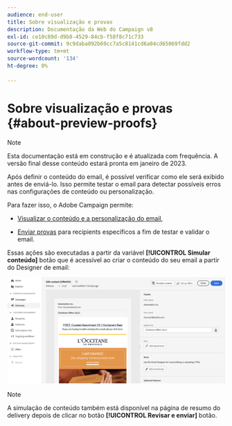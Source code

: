 ```yaml
---
audience: end-user
title: Sobre visualização e provas
description: Documentação da Web do Campaign v8
exl-id: ce10c89d-d9b8-4529-84cb-f58f8c71c733
source-git-commit: 9c9daba092b69cc7a5c8141cd6a04cd65069fdd2
workflow-type: tm+mt
source-wordcount: '134'
ht-degree: 0%

---
```


# Sobre visualização e provas {#about-preview-proofs}

>[!NOTE]
>
>Esta documentação está em construção e é atualizada com frequência. A versão final desse conteúdo estará pronta em janeiro de 2023.

Após definir o conteúdo do email, é possível verificar como ele será exibido antes de enviá-lo. Isso permite testar o email para detectar possíveis erros nas configurações de conteúdo ou personalização.

Para fazer isso, o Adobe Campaign permite:

* [Visualizar o conteúdo e a personalização do email](#preview),

<!--* [Check the email rendering](#rendering) in popular desktop, mobile and web-based clients,-->
* [Enviar provas](#send-proofs) para recipients específicos a fim de testar e validar o email.

Essas ações são executadas a partir da variável **[!UICONTROL Simular conteúdo]** botão que é acessível ao criar o conteúdo do seu email a partir do Designer de email:

![](assets/simulate.png)

>[!NOTE]
>
>A simulação de conteúdo também está disponível na página de resumo do delivery depois de clicar no botão **[!UICONTROL Revisar e enviar]** botão.
